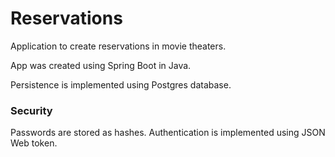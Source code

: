 # Reservations

Application to create reservations in movie theaters.

App was created using Spring Boot in Java.

Persistence is implemented using Postgres database.

### Security
Passwords are stored as hashes. Authentication is implemented using JSON Web token.
